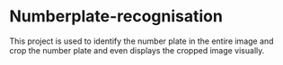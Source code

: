 # Numberplate-recognisation
This project is used to identify the number plate in the entire image and crop the number plate and even displays the cropped image visually.
